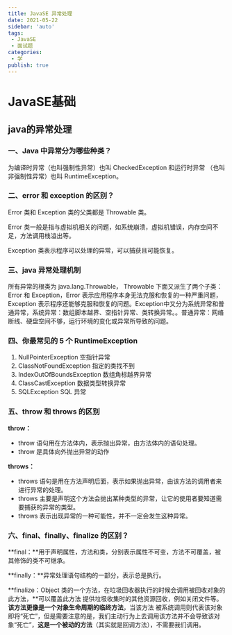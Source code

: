 ```yaml
---
title: JavaSE 异常处理
date: 2021-05-22
sidebar: 'auto'
tags:
 - JavaSE
 - 面试题
categories: 
 - 学
publish: true
---
```


# JavaSE基础

## java的异常处理

### 一、Java 中异常分为哪些种类？

为编译时异常（也叫强制性异常）也叫 CheckedException 和运行时异常 （也叫非强制性异常）也叫 RuntimeException。

### 二、error 和 exception 的区别？

Error 类和 Exception 类的父类都是 Throwable 类。

Error 类一般是指与虚拟机相关的问题，如系统崩溃，虚拟机错误，内存空间不足，方法调用栈溢出等。

Exception 类表示程序可以处理的异常，可以捕获且可能恢复。

### 三、java 异常处理机制

所有异常的根类为 java.lang.Throwable， Throwable 下面又派生了两个子类：Error 和 Exception，Error 表示应用程序本身无法克服和恢复的一种严重问题，Exception 表示程序还能够克服和恢复的问题。Exception中又分为系统异常和普通异常，系统异常：数组脚本越界、空指针异常、类转换异常。。普通异常：网络断线、硬盘空间不够，运行环境的变化或异常所导致的问题。

### 四、你最常见的 5 个 RuntimeException

1. NullPointerException 空指针异常
2. ClassNotFoundException 指定的类找不到
3. IndexOutOfBoundsException 数组角标越界异常
4. ClassCastException 数据类型转换异常
5. SQLException SQL 异常

### 五、throw 和 throws 的区别

**throw：**

- throw 语句用在方法体内，表示抛出异常，由方法体内的语句处理。
- throw 是具体向外抛出异常的动作

**throws：**

- throws 语句是用在方法声明后面，表示如果抛出异常，由该方法的调用者来进行异常的处理。
- throws 主要是声明这个方法会抛出某种类型的异常，让它的使用者要知道需要捕获的异常的类型。
- throws 表示出现异常的一种可能性，并不一定会发生这种异常。

### 六、final、finally、finalize 的区别？

**final：**用于声明属性，方法和类，分别表示属性不可变，方法不可覆盖，被其修饰的类不可继承。

**finally：**异常处理语句结构的一部分，表示总是执行。

**finalize：Object 类的一个方法，在垃圾回收器执行的时候会调用被回收对象的此方法，**可以覆盖此方法 提供垃圾收集时的其他资源回收，例如关闭文件等。**该方法更像是一个对象生命周期的临终方法**，当该方法 被系统调用则代表该对象即将“死亡”，但是需要注意的是，我们主动行为上去调用该方法并不会导致该对 象“死亡”，**这是一个被动的方法**（其实就是回调方法），不需要我们调用。
